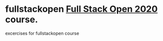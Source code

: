# fullstackopen [Full Stack Open 2020](https://fullstackopen.com/en) course.

<p>excercises for fullstackopen course</p>
